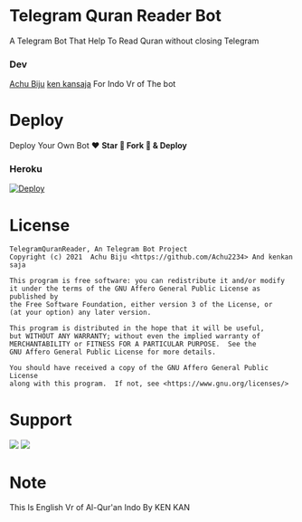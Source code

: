 # Telegram Quran Reader Bot

A Telegram Bot That Help To Read Quran without closing Telegram

### Dev

[Achu Biju](https://t.me/AmiFutami)
[ken kansaja](https://github.com/kenkansaja) For Indo Vr of The bot



# Deploy
Deploy Your Own Bot ♥️ **Star 🌟 Fork 🍴 & Deploy**

### Heroku
[![Deploy](https://www.herokucdn.com/deploy/button.svg)](https://heroku.com/deploy?template=https://github.com/Achu2234/TelegramQuranReader)


# License
```
TelegramQuranReader, An Telegram Bot Project
Copyright (c) 2021  Achu Biju <https://github.com/Achu2234> And kenkan saja

This program is free software: you can redistribute it and/or modify
it under the terms of the GNU Affero General Public License as published by
the Free Software Foundation, either version 3 of the License, or
(at your option) any later version.

This program is distributed in the hope that it will be useful,
but WITHOUT ANY WARRANTY; without even the implied warranty of
MERCHANTABILITY or FITNESS FOR A PARTICULAR PURPOSE.  See the
GNU Affero General Public License for more details.

You should have received a copy of the GNU Affero General Public License
along with this program.  If not, see <https://www.gnu.org/licenses/>
```

# Support 
<a href="https://t.me/safothebot"><img src="https://img.shields.io/badge/Support_Group-2cb6e0?style=for-the-badge&logo=telegram&logoColor=white"></a> <a href="https://t.me/AsmSafone"><img src="https://img.shields.io/badge/Updates_Channel-2cb6e0?style=for-the-badge&logo=telegram&logoColor=white"></a>

# Note
This Is English Vr of Al-Qur'an Indo By KEN KAN 



